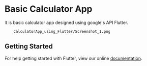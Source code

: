 # Basic Calculator App

It is basic calculator app designed using google's API Flutter.

        CalculatorApp_using_Flutter/Screenshot_1.png
      
## Getting Started

For help getting started with Flutter, view our online
[documentation](https://flutter.io/).
